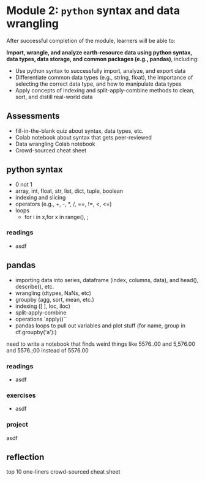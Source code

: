 # Module 2: `python` syntax and data wrangling

After successful completion of the module, learners will be able to:

**Import, wrangle, and analyze earth-resource data using python syntax, data types, data storage, and common packages (e.g., pandas)**, including:
- Use python syntax to successfully import, analyze, and export data
- Differentiate common data types (e.g., string, float), the importance of selecting the correct data type, and how to manipulate data types
- Apply concepts of indexing and split-apply-combine methods to clean, sort, and distill real-world data

## Assessments
- fill-in-the-blank quiz about syntax, data types, etc.
- Colab notebook about syntax that gets peer-reviewed
- Data wrangling Colab notebook
- Crowd-sourced cheat sheet

## python syntax
- 0 not 1
- array, int, float, str, list, dict, tuple, boolean
- indexing and slicing
- operators (e.g., +, -, \*, /, ==, !=, <, <=)
- loops
  - for i in x,for x in range(), ;

### readings
- asdf

## pandas
- importing data into series, dataframe (index, columns, data), and head(), describe(), etc.
- wrangling (dtypes, NaNs, etc)
- groupby (agg, sort, mean, etc.)
- indexing ([ ], loc, iloc)
- split-apply-combine
- operations `apply()``
- pandas loops to pull out variables and plot stuff (for name, group in df.groupby('a'):)

need to write a notebook that finds weird things like 5576..00 and 5,576.00 and 5576.;00 instead of 5576.00

### readings
- asdf

### exercises
- asdf

### project
asdf

## reflection
top 10 one-liners crowd-sourced cheat sheet
